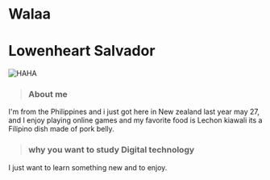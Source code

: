 # Walaa
# Lowenheart Salvador
![HAHA](https://github.com/WSCWLowenS/Walaa/assets/159732836/3d4e2af2-7524-4f7f-8608-f2b91ac7ae1d)
>### About me
>
I'm from the Philippines and i just got here in New zealand last year may 27, and I enjoy playing online games and my favorite food is Lechon kiawali its a Filipino dish made of pork belly.
>
>### why you want to study Digital technology
I just want to learn something new and to enjoy. 

>
